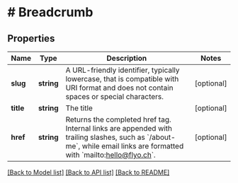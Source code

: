 # # Breadcrumb

## Properties

Name | Type | Description | Notes
------------ | ------------- | ------------- | -------------
**slug** | **string** | A URL-friendly identifier, typically lowercase, that is compatible with URI format and does not contain spaces or special characters. | [optional]
**title** | **string** | The title | [optional]
**href** | **string** | Returns the completed href tag. Internal links are appended with trailing slashes, such as &#x60;/about-me&#x60;, while email links are formatted with &#x60;mailto:hello@flyo.ch&#x60;. | [optional]

[[Back to Model list]](../../README.md#models) [[Back to API list]](../../README.md#endpoints) [[Back to README]](../../README.md)
